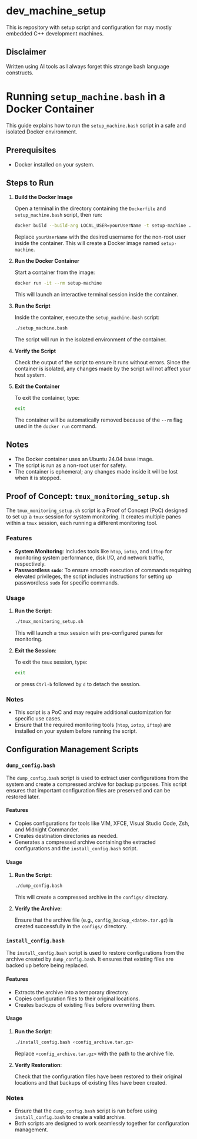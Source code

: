 # dev_machine_setup

This is repository with setup script and configuration for may mostly embedded C++ development machines.

## Disclaimer

 Written using AI tools as I always forget this strange bash language constructs.

# Running `setup_machine.bash` in a Docker Container

This guide explains how to run the `setup_machine.bash` script in a safe and isolated Docker environment.

## Prerequisites

- Docker installed on your system.

## Steps to Run

1. **Build the Docker Image**

   Open a terminal in the directory containing the `Dockerfile` and `setup_machine.bash` script, then run:

   ```bash
   docker build --build-arg LOCAL_USER=yourUserName -t setup-machine .
   ```

   Replace `yourUserName` with the desired username for the non-root user inside the container. This will create a Docker image named `setup-machine`.

2. **Run the Docker Container**

   Start a container from the image:

   ```bash
   docker run -it --rm setup-machine
   ```

   This will launch an interactive terminal session inside the container.

3. **Run the Script**

   Inside the container, execute the `setup_machine.bash` script:

   ```bash
   ./setup_machine.bash
   ```

   The script will run in the isolated environment of the container.

4. **Verify the Script**

   Check the output of the script to ensure it runs without errors. Since the container is isolated, any changes made by the script will not affect your host system.

5. **Exit the Container**

   To exit the container, type:

   ```bash
   exit
   ```

   The container will be automatically removed because of the `--rm` flag used in the `docker run` command.

## Notes

- The Docker container uses an Ubuntu 24.04 base image.
- The script is run as a non-root user for safety.
- The container is ephemeral; any changes made inside it will be lost when it is stopped.

## Proof of Concept: `tmux_monitoring_setup.sh`

The `tmux_monitoring_setup.sh` script is a Proof of Concept (PoC) designed to set up a `tmux` session for system monitoring. It creates multiple panes within a `tmux` session, each running a different monitoring tool.

### Features

- **System Monitoring**: Includes tools like `htop`, `iotop`, and `iftop` for monitoring system performance, disk I/O, and network traffic, respectively.
- **Passwordless `sudo`**: To ensure smooth execution of commands requiring elevated privileges, the script includes instructions for setting up passwordless `sudo` for specific commands.

### Usage

1. **Run the Script**:

   ```bash
   ./tmux_monitoring_setup.sh
   ```

   This will launch a `tmux` session with pre-configured panes for monitoring.

2. **Exit the Session**:

   To exit the `tmux` session, type:

   ```bash
   exit
   ```

   or press `Ctrl-b` followed by `d` to detach the session.

### Notes

- This script is a PoC and may require additional customization for specific use cases.
- Ensure that the required monitoring tools (`htop`, `iotop`, `iftop`) are installed on your system before running the script.

## Configuration Management Scripts

### `dump_config.bash`

The `dump_config.bash` script is used to extract user configurations from the system and create a compressed archive for backup purposes. This script ensures that important configuration files are preserved and can be restored later.

#### Features

- Copies configurations for tools like VIM, XFCE, Visual Studio Code, Zsh, and Midnight Commander.
- Creates destination directories as needed.
- Generates a compressed archive containing the extracted configurations and the `install_config.bash` script.

#### Usage

1. **Run the Script**:

   ```bash
   ./dump_config.bash
   ```

   This will create a compressed archive in the `configs/` directory.

2. **Verify the Archive**:

   Ensure that the archive file (e.g., `config_backup_<date>.tar.gz`) is created successfully in the `configs/` directory.

### `install_config.bash`

The `install_config.bash` script is used to restore configurations from the archive created by `dump_config.bash`. It ensures that existing files are backed up before being replaced.

#### Features

- Extracts the archive into a temporary directory.
- Copies configuration files to their original locations.
- Creates backups of existing files before overwriting them.

#### Usage

1. **Run the Script**:

   ```bash
   ./install_config.bash <config_archive.tar.gz>
   ```

   Replace `<config_archive.tar.gz>` with the path to the archive file.

2. **Verify Restoration**:

   Check that the configuration files have been restored to their original locations and that backups of existing files have been created.

### Notes

- Ensure that the `dump_config.bash` script is run before using `install_config.bash` to create a valid archive.
- Both scripts are designed to work seamlessly together for configuration management.